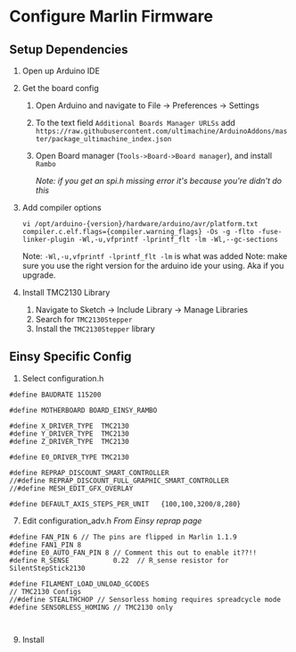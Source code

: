 # Configure Marlin Firmware
## Setup Dependencies
1. Open up Arduino IDE
2. Get the board config
	1.  Open Arduino and navigate to File -> Preferences -> Settings
	2. To the text field  `Additional Boards Manager URLSs`  add
		 `https://raw.githubusercontent.com/ultimachine/ArduinoAddons/master/package_ultimachine_index.json`
	1. Open Board manager (`Tools->Board->Board manager`), and install  `Rambo`

		*Note: if you get an spi.h missing error it's because you're didn't do this*

3. Add compiler options
	```
	vi /opt/arduino-{version}/hardware/arduino/avr/platform.txt
	compiler.c.elf.flags={compiler.warning_flags} -Os -g -flto -fuse-linker-plugin -Wl,-u,vfprintf -lprintf_flt -lm -Wl,--gc-sections
	```
	Note: `-Wl,-u,vfprintf -lprintf_flt -lm` is what was added
	Note: make sure you use the right version for the arduino ide your using.  Aka if you upgrade.

5. Install TMC2130 Library
	1. Navigate to Sketch -> Include Library -> Manage Libraries
	2. Search for `TMC2130Stepper`
	3. Install the `TMC2130Stepper` library

## Einsy Specific Config
1. Select configuration.h
```
#define BAUDRATE 115200

#define MOTHERBOARD BOARD_EINSY_RAMBO

#define X_DRIVER_TYPE  TMC2130
#define Y_DRIVER_TYPE  TMC2130
#define Z_DRIVER_TYPE  TMC2130

#define E0_DRIVER_TYPE TMC2130

#define REPRAP_DISCOUNT_SMART_CONTROLLER
//#define REPRAP_DISCOUNT_FULL_GRAPHIC_SMART_CONTROLLER
//#define MESH_EDIT_GFX_OVERLAY

#define DEFAULT_AXIS_STEPS_PER_UNIT   {100,100,3200/8,280}

```

7. Edit configuration_adv.h
*From Einsy reprap page*
```
#define FAN_PIN 6 // The pins are flipped in Marlin 1.1.9
#define FAN1_PIN 8
#define E0_AUTO_FAN_PIN 8 // Comment this out to enable it??!!
#define R_SENSE           0.22  // R_sense resistor for SilentStepStick2130

#define FILAMENT_LOAD_UNLOAD_GCODES
// TMC2130 Configs
//#define STEALTHCHOP // Sensorless homing requires spreadcycle mode
#define SENSORLESS_HOMING // TMC2130 only

  
```

9. Install
<!--stackedit_data:
eyJoaXN0b3J5IjpbLTIxODIwOTI1MSw3Mjg5MjU4ODYsLTc0MD
c4Njc1NCwtMTQ0Mzk2MjI4NSwyMDY2MDM1OTQzLDE0MzI0MDc1
MDQsODEzNTc1OTU1LC0xMTY5MjIxNzExLC04OTIwODQzMzUsMT
Q4NDI5OTA0MiwxMDg4MDg2MzY4LC02NzUwOTUwMTEsMTYzNzcw
OTczOSwtNTM4OTAyNzEyLC0xMTA5OTAwMzkxLDExMzkyNzIwMT
gsMTM5MzI3NzE2MF19
-->